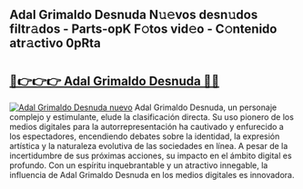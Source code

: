 ## Adal Grimaldo Desnuda N𝚞𝚎vos desn𝚞dos filtr𝚊dos - Parts-opK F𝚘tos vid𝚎o - C𝚘ntenido atr𝚊ctivo 0pRta

# <h2><a href="http://mbbwonx.tromn.icu/?c=Adal+Grimaldo+Desnuda">🔗👉👉👉 Adal Grimaldo Desnuda 🔗🔗</a></h2>

[![Adal Grimaldo Desnuda nuevo](https://i.imgur.com/pEAQMta.gif)](http://mbbwonx.tromn.icu/?c=Adal+Grimaldo+Desnuda)
Adal Grimaldo Desnuda, un personaje complejo y estimulante, elude la clasificación directa. Su uso pionero de los medios digitales para la autorrepresentación ha cautivado y enfurecido a los espectadores, encendiendo debates sobre la identidad, la expresión artística y la naturaleza evolutiva de las sociedades en línea. A pesar de la incertidumbre de sus próximas acciones, su impacto en el ámbito digital es profundo. Con un espíritu inquebrantable y un atractivo innegable, la influencia de Adal Grimaldo Desnuda en los medios digitales es innovadora.

